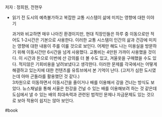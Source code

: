 저자 : 정희원, 전현우

* 읽기 전 
	도시의 예측불가하고 복잡한 교통 시스템이 삶에 미치는 영향에 대한 이야기 
	
	과거와 비교하면 매우 나아진 환경이지만, 
	현대 직장인들은 하루 중 이동으로만 적어도 1-2시간은 기본으로 사용한다. 
	이러한 교통 시스템이 인간의 삶과 건강에 미치는 영향에 대한 내용이 주를 이룰 것으로 보인다.
	어제만 해도 나는 미용실을 방문하기 위해 이동시간만 6시간을 넘게 사용했다. 
	교통비는 4만원 가까이 사용했을 것이다. 
	이 시간과 돈으로 이번에 산 강의를 더 볼 수도 있고, 겨울옷을 구매했을 수도 있다. 
	적지않은 기회비용을 날려보냈다고 생각한다.
	이러한 문제를 각국에서는 어떻게 해결하고 있는지에 대한 컨텐츠를 유튜브에서 본 기억이 난다. 
	(고저가 심한 도시였는데 아마 곤돌라를 활용했던 것 같다.)	
	3차원으로 이동하면서 이동시간을 줄이거나 배를 이용해서 강을 건너는 방식도 보았다.
	뉴스채널을 통해 서울은 한강을 건널 수 있는 배를 이용해보려 하는 것 같은데 
	도심에서 낼 수 있는 배의 최대속력과 관련된 법적인 문제나 자금문제도 있는 것으로 보아 
	적용이 쉽지는 않아 보인다. 
	




#book 